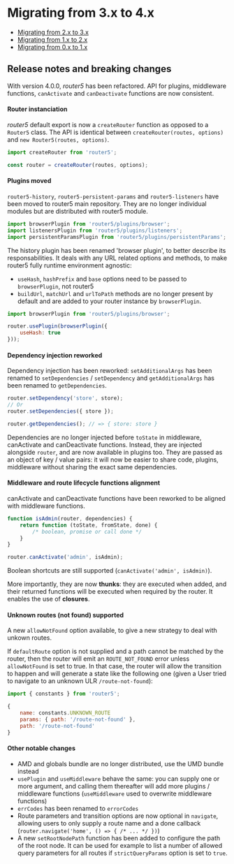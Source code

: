 # Migrating from 3.x to 4.x

- [Migrating from 2.x to 3.x](/docs/migration-3.html)
- [Migrating from 1.x to 2.x](/docs/migration-2.html)
- [Migrating from 0.x to 1.x](/docs/migration.html)


## Release notes and breaking changes

With version 4.0.0, _router5_ has been refactored. API for plugins, middleware functions, `canActivate` and `canDeactivate` functions are now consistent.

#### Router instanciation

_router5_ default export is now a `createRouter` function as opposed to a `Router5` class. The API is identical between `createRouter(routes, options)` and `new Router5(routes, options)`.

```js
import createRouter from 'router5';

const router = createRouter(routes, options);
```

#### Plugins moved

`router5-history`, `router5-persistent-params` and `router5-listeners` have been moved to router5 main repository. They are no longer individual modules but are distributed with router5 module.

```js
import browserPlugin from 'router5/plugins/browser';
import listenersPlugin from 'router5/plugins/listeners';
import persistentParamsPlugin from 'router5/plugins/persistentParams';
```

The history plugin has been renamed 'browser plugin', to better describe its responsabilities. It deals with any URL related options and methods, to make router5 fully runtime environment agnostic:
- `useHash`, `hashPrefix` and `base` options need to be passed to `browserPlugin`, not router5
- `buildUrl`, `matchUrl` and `urlToPath` methods are no longer present by default and are added to your router instance by `browserPlugin`.

```js
import browserPlugin from 'router5/plugins/browser';

router.usePlugin(browserPlugin({
    useHash: true
}));
```

#### Dependency injection reworked

Dependency injection has been reworked: `setAdditionalArgs` has been renamed to `setDependencies` / `setDependency` and `getAdditionalArgs` has been renamed to `getDependencies`.

```js
router.setDependency('store', store);
// Or
router.setDependencies({ store });

router.getDependencies(); // => { store: store }
```

Dependencies are no longer injected before `toState` in middleware, canActivate and canDeactivate functions. Instead, they are injected alongside `router`, and are now available in plugins too. They are passed as an object of key / value pairs: it will now be easier to share code, plugins, middleware without sharing the exact same dependencies.


#### Middleware and route lifecycle functions alignment

canActivate and canDeactivate functions have been reworked to be aligned with middleware functions.

```js
function isAdmin(router, dependencies) {
    return function (toState, fromState, done) {
        /* boolean, promise or call done */
    }
}

router.canActivate('admin', isAdmin);
```

Boolean shortcuts are still supported (`canActivate('admin', isAdmin)`).

More importantly, they are now __thunks__: they are executed when added, and their returned functions will be executed when required by the router. It enables the use of __closures__.


#### Unknown routes (not found) supported

A new `allowNotFound` option available, to give a new strategy to deal with unkown routes.

If `defaultRoute` option is not supplied and a path cannot be matched by the router, then the router will emit an `ROUTE_NOT_FOUND` error unless `allowNotFound` is set to true. In that case, the router will allow the transition to happen and will generate a state like the following one (given a User tried to navigate to an unknown ULR `/route-not-found`):

```js
import { constants } from 'router5';

{
    name: constants.UNKNOWN_ROUTE
    params: { path: '/route-not-found' },
    path: '/route-not-found'
}
```

#### Other notable changes

* AMD and globals bundle are no longer distributed, use the UMD bundle instead
* `usePlugin` and `useMiddleware` behave the same: you can supply one or more argument, and calling them thereafter will add more plugins / middleware functions (`useMiddleware` used to overwrite middleware functions)
* `errCodes` has been renamed to `errorCodes`
* Route parameters and transition options are now optional in `navigate`, allowing users to only supply a route name and a done callback (`router.navigate('home', () => { /* ... */ })`)
* A new `setRootNodePath` function has been added to configure the path of the root node. It can be used for example to list a number of allowed query parameters for all routes if `strictQueryParams` option is set to `true`.
